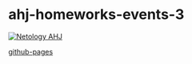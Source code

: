 # ahj-homeworks-events-3

[![Netology AHJ](https://github.com/O-R-C/ahj-homeworks-events-3/actions/workflows/web.yml/badge.svg)](https://github.com/O-R-C/ahj-homeworks-events-3/actions/workflows/web.yml)

[github-pages](https://o-r-c.github.io/ahj-homeworks-events-3/)
